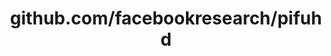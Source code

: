 ---
layout: post
title: github.com/facebookresearch/pifuhd
categories: link
tags: [انگلیسی, برنامه‌نویسی]
---